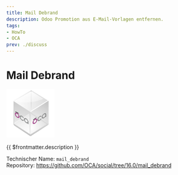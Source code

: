 ```yaml
---
title: Mail Debrand
description: Odoo Promotion aus E-Mail-Vorlagen entfernen.
tags:
- HowTo
- OCA
prev: ./discuss
---
```

# Mail Debrand
![icon_oca_app](attachments/icon_oca_app.png)

{{ $frontmatter.description }}

Technischer Name: `mail_debrand`\
Repository: <https://github.com/OCA/social/tree/16.0/mail_debrand>
